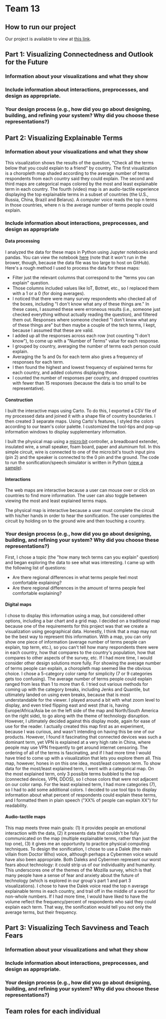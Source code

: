 # Team 13
## How to run our project
Our project is available to view at [this link](https://jwirfs-brock.github.io/INFO5602-mozilla-survey-project/index.html).
## Part 1: Visualizing Connectedness and Outlook for the Future
### Information about your visualizations and what they show
### Include information about interactions, preprocesses, and design as appropriate.
### Your design process (e.g., how did you go about designing, building, and refining your system? Why did you choose these representations?)
## Part 2: Visualizing Explainable Terms
### Information about your visualizations and what they show
This visualization shows the results of the question, "Check all the terms below that you could explain to a friend" by country. The first visualization is a choropleth map shaded according to the average number of terms respondents from each country said they could explain. The second and third maps are categorical maps colored by the most and least explainable term in each country. The fourth (video) map is an audio-tactile experience displaying the top explainable terms in a subset of countries (the U.S., Russia, China, Brazil and Belarus). A computer voice reads the top n terms in those countries, where n is the average number of terms people could explain.
### Include information about interactions, preprocesses, and design as appropriate
#### Data processing
I analyzed the data for these maps in Python using Jupyter notebooks and pandas. You can view the notebook [here](https://github.com/INFO-4602-5602/project-3-mozilla-project3-team13/blob/master/Mozilla-survey-analysis-JWB.ipynb) (note that it won't run in the brower, though, because the data file was too large to host on GitHub). Here's a rough method I used to process the data for these maps:
* Filter just the relevant columns that correspond to the "terms you can explain" question.
* Those columns included values like IoT, Botnet, etc., so I replaced them with a 1 or a 0 (for doing averages).
* I noticed that there were many survey respondents who checked all of the boxes, including "I don't know what any of these things are." In these cases, I assumed these were erroneous results (i.e., someone just checked everything without actually reading the question), and filtered them out. Responses where someone checked "I don't know what any of these things are" but then maybe a couple of the tech terms, I kept, because I assumed that these are valid.
* I added up all the responses across each row (not counting "I don't know"), to come up with a "Number of Terms" value for each response.
* I grouped by country, averaging the number of terms each person could explain.
* Averaging the 1s and 0s for each term also gives a frequency of responses for each term.
* I then found the highest and lowest frequency of explained terms for each country, and added columns displaying those.
* I counted the number of responses per country, and dropped countries with fewer than 15 responses (because the data is too small to be representative).
#### Construction
I built the interactive maps using Carto. To do this, I exported a CSV file of my processed data and joined it with a shape file of country boundaries. I then created 3 separate maps. Using Carto's features, I styled the colors according to our team's color palette. I customized the tool-tips and pop-up information windows to display supplementary information.

I built the physical map using a [micro:bit](http://microbit.org/) controller, a breadboard extender, insulated wire, a small speaker, foam board, paper and aluminum foil. In this simple circuit, wire is connected to one of the micro:bit's touch input pins (pin 2) and the speaker is connected to the 0 pin and the ground. The code to run the sonification/speech simulator is written in Python ([view a sample](https://github.com/jwirfs-brock/INFO5602-mozilla-survey-project/blob/master/Wirfs-Brock.GS.py)).
#### Interactions
The web maps are interactive because a user can mouse over or click on countries to find more information. The user can also toggle between viewing the most and least explained terms maps.

The physical map is interactive because a user must complete the circuit with his/her hands in order to hear the sonification. The user completes the circuit by holding on to the ground wire and then touching a country.

### Your design process (e.g., how did you go about designing, building, and refining your system? Why did you choose these representations?)
First, I chose a topic (the "how many tech terms can you explain" question) and began exploring the data to see what was interesting. I came up with the following list of questions:
* Are there regional differences in what terms people feel most comfortable explaining?
* Are there regional differences in the amount of terms people feel comfortable explaining?

#### Digital maps
I chose to display this information using a map, but considered other options, including a bar chart and a grid map. I decided on a traditional map because one of the requirements for this project was that we create a visualization using geographical data. Honestly, I think that a map may not be the best way to represent this information. With a map, you can only show one piece of information (average number of terms people can explain, top term, etc.), so you can't tell how many respondents there were in each country, how that compares to the country's population, how that compares to other aspects of the survey, etc. If I had more time, I would consider other design solutions more fully.
For showing the average number of terms people can explain, a choropleth map seemed like the obvious choice. I chose a 5-category color ramp for simplicity (7 or 9 categories gets too confusing). The average number of terms people could explain ranged from less than 1 to more than 6. I tried out various methods for coming up with the category breaks, including Jenks and Quantile, but ultimately landed on using even breaks, because that is most understandable for the viewer.
I played around a bit with what zoom level to display, and even tried flipping east and west (that is, having Europe/Africa/Asia be on the left side of the map and North/South America on the right side), to go along with the theme of technology disruption. However, I ultimately decided against this display mode, again for ease of use for the reader.
I actually created this map first as an experiment, because I was curious, and wasn't intending on having this be one of our products. However, I found it fascinating that connected devices was such a dominant term, yet VPN is explained at a very high rate in China, where people may use VPN frequently to get around internet censoring. The ordering of all of the terms is fascinating, and if I had more time I would have tried to come up with a visualization that lets you explore them all. This map, however, hones in on this one idea, most/least common term. To show data for the most/least explained term, I went with a categorical map. On the most explained term, only 3 possible terms bubbled to the top (connected devices, VPN, DDOS), so I chose colors that were not adjacent on our color ramp. For the least explained term, I had more categories (7), so I had to add some additional colors. I decided to use tool tips to display information about what percent of respondents could explain these terms, and I formatted them in plain speech ("XX% of people can explain XX") for readability.
#### Audio-tactile maps
This map meets three main goals: (1) it provides people an emotional interaction with the data, (2) it presents data that couldn't be fully communicated on the map (multiple explainable terms, rather than just the top one), (3) it gives me an opportunity to practice physical computing techniques.
To design the sonification, I chose to use a Dalek (the main villain from Doctor Who) voice, although perhaps a Cybermen voice would have also been appropriate. Both Daleks and Cybermen represent our worst fears about technology: it could strip us of our individuality and humanity. This underscores one of the themes of the Mozilla survey, which is that many people have a sense of fear and anxiety about the future of technology (which is explored in our group's part 1 and part 3 visualizations).
I chose to have the Dalek voice read the top n average explainable terms in each country, and trail off in the middle of a word for non-whole numbers. If I had more time, I would have liked to have the volume reflect the frequency/percent of respondents who said they could explain each term. That way, the sonification would tell you not only the average terms, but their frequency.

## Part 3: Visualizing Tech Savviness and Teach Fears
### Information about your visualizations and what they show
### Include information about interactions, preprocesses, and design as appropriate.
### Your design process (e.g., how did you go about designing, building, and refining your system? Why did you choose these representations?)
## Team roles for each individual
